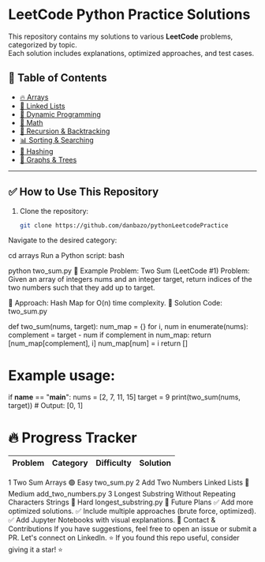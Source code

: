 #  LeetCode Python Practice Solutions

This repository contains my solutions to various **LeetCode** problems, categorized by topic.  
Each solution includes explanations, optimized approaches, and test cases.  

## 📖 Table of Contents
- [🔥 Arrays](arrays/)
- [🔗 Linked Lists](linked_lists/)
- [🔁 Dynamic Programming](dynamic_programming/)
- [🧮 Math](math/)
- [🧩 Recursion & Backtracking](recursion/)
- [📊 Sorting & Searching](sorting_searching/)
- [🔑 Hashing](hashing/)
- [📡 Graphs & Trees](graphs_trees/)

---

## ✅ How to Use This Repository
1. Clone the repository:  
   ```bash
   git clone https://github.com/danbazo/pythonLeetcodePractice
Navigate to the desired category:


cd arrays
Run a Python script:
bash

python two_sum.py
📌 Example Problem: Two Sum (LeetCode #1)
Problem: Given an array of integers nums and an integer target, return indices of the two numbers such that they add up to target.

🔹 Approach: Hash Map for O(n) time complexity.
🔹 Solution Code: two_sum.py



def two_sum(nums, target):
    num_map = {}
    for i, num in enumerate(nums):
        complement = target - num
        if complement in num_map:
            return [num_map[complement], i]
        num_map[num] = i
    return []

# Example usage:
if __name__ == "__main__":
    nums = [2, 7, 11, 15]
    target = 9
    print(two_sum(nums, target))  # Output: [0, 1]


# 🔥 Progress Tracker

|	Problem	|Category	|Difficulty	|Solution|
|-----------|-----------|-----------|--------|
1	Two Sum	Arrays	🟢 Easy	two_sum.py
2	Add Two Numbers	Linked Lists	🔵 Medium	add_two_numbers.py
3	Longest Substring Without Repeating Characters	Strings	🔴 Hard	longest_substring.py
🚀 Future Plans
✅ Add more optimized solutions.
✅ Include multiple approaches (brute force, optimized).
✅ Add Jupyter Notebooks with visual explanations.
📩 Contact & Contributions
If you have suggestions, feel free to open an issue or submit a PR.
Let's connect on LinkedIn.
⭐ If you found this repo useful, consider giving it a star! ⭐






